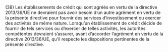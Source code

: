 (38) Les établissements de crédit qui sont agréés en vertu de la directive 2013/36/UE ne devraient pas avoir besoin d’un autre agrément en vertu de la présente directive pour fournir des services d’investissement ou exercer des activités de même nature. Lorsqu’un établissement de crédit décide de fournir de tels services ou d’exercer de telles activités, les autorités compétentes devraient s’assurer, avant d’accorder l’agrément en vertu de la directive 2013/36/UE, qu’il respecte les dispositions pertinentes de la présente directive.